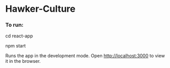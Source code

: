 # Hawker-Culture

### To run:

cd react-app

npm start

Runs the app in the development mode.
Open [http://localhost:3000](http://localhost:3000) to view it in the browser.
